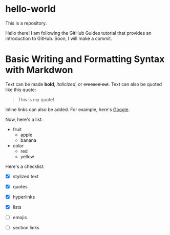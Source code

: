 # hello-world
This is a repository.

Hello there!
I am following the GitHub Guides tutorial that provides an introduction to GitHub. Soon, I will make a commit.

# Basic Writing and Formatting Syntax with Markdwon
Text can be made **bold**, *italicized*, or ~~crossed out~~. Text can also be quoted like this quote:
>This is my quote!

Inline links can also be added. For example, here's [Google](https://www.google.com).

Now, here's a list:
- fruit
  - apple
  - banana
- color
  - red
  - yellow
 
Here's a checklist:
- [x] stylized text
- [x] quotes
- [x] hyperlinks
- [x] lists
- [ ] emojis
- [ ] section links

